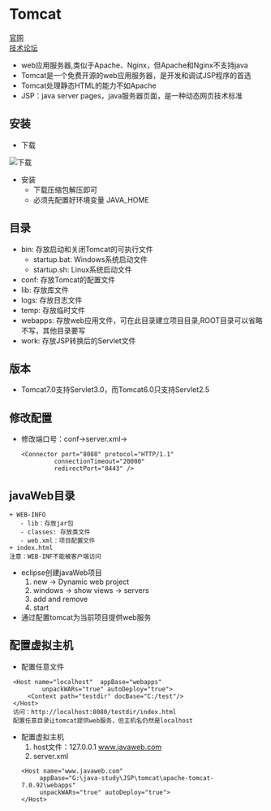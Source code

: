 # Tomcat
   [官网](http://tomcat.apache.org)  
   [技术论坛](http://iyunv.com/forum-61-1.html)
   + web应用服务器,类似于Apache、Nginx，但Apache和Nginx不支持java
   + Tomcat是一个免费开源的web应用服务器，是开发和调试JSP程序的首选
   + Tomcat处理静态HTML的能力不如Apache
   + JSP：java server pages，java服务器页面，是一种动态网页技术标准
## 安装
   + 下载

   ![下载](/img/java-tomcat-download.png)
   + 安装
      + 下载压缩包解压即可
      + 必须先配置好环境变量 JAVA_HOME
## 目录
   + bin: 存放启动和关闭Tomcat的可执行文件
      - startup.bat: Windows系统启动文件
      - startup.sh: Linux系统启动文件 
   + conf: 存放Tomcat的配置文件
   + lib: 存放库文件
   + logs: 存放日志文件
   + temp: 存放临时文件
   + webapps: 存放web应用文件，可在此目录建立项目目录,ROOT目录可以省略不写，其他目录要写
   + work: 存放JSP转换后的Servlet文件
## 版本
   + Tomcat7.0支持Servlet3.0，而Tomcat6.0只支持Servlet2.5
## 修改配置
   + 修改端口号：conf->server.xml->
      ```
      <Connector port="8088" protocol="HTTP/1.1"
               connectionTimeout="20000"
               redirectPort="8443" />
      ```
## javaWeb目录
   ```
   + WEB-INFO
      - lib：存放jar包
      - classes: 存放类文件
      - web.xml：项目配置文件
   + index.html
   注意：WEB-INF不能被客户端访问
   ```
   + eclipse创建javaWeb项目
      1. new -> Dynamic web project
      2. windows -> show views -> servers
      3. add and remove
      4. start
   + 通过配置tomcat为当前项目提供web服务
## 配置虚拟主机
   + 配置任意文件
   ```
    <Host name="localhost"  appBase="webapps"
            unpackWARs="true" autoDeploy="true">
        <Context path="testdir" docBase="C:/test"/>
    </Host>
    访问：http://localhost:8080/testdir/index.html 
    配置任意目录让tomcat提供web服务，但主机名仍然是localhost
   ```
   + 配置虚拟主机
      1. host文件：127.0.0.1 www.javaweb.com
      2. server.xml
      ```
      <Host name="www.javaweb.com"      
           appBase="G:\java-study\JSP\tomcat\apache-tomcat-7.0.92\webapps"
           unpackWARs="true" autoDeploy="true">
      </Host>
      ```